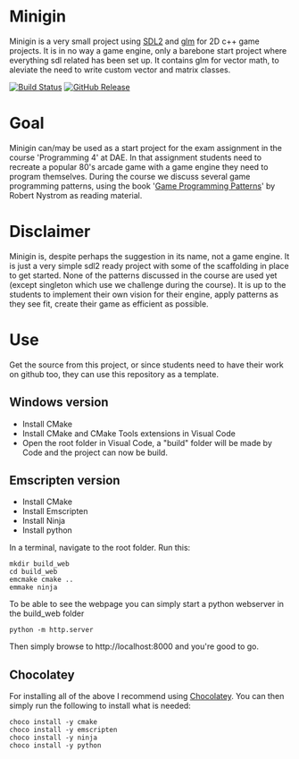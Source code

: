 # Minigin

Minigin is a very small project using [SDL2](https://www.libsdl.org/) and [glm](https://github.com/g-truc/glm) for 2D c++ game projects. It is in no way a game engine, only a barebone start project where everything sdl related has been set up. It contains glm for vector math, to aleviate the need to write custom vector and matrix classes.

[![Build Status](https://github.com/avadae/minigin/actions/workflows/msbuild.yml/badge.svg)](https://github.com/avadae/msbuild/actions)
[![GitHub Release](https://img.shields.io/github/v/release/avadae/minigin?logo=github&sort=semver)](https://github.com/avadae/minigin/releases/latest)

# Goal

Minigin can/may be used as a start project for the exam assignment in the course 'Programming 4' at DAE. In that assignment students need to recreate a popular 80's arcade game with a game engine they need to program themselves. During the course we discuss several game programming patterns, using the book '[Game Programming Patterns](https://gameprogrammingpatterns.com/)' by Robert Nystrom as reading material. 

# Disclaimer

Minigin is, despite perhaps the suggestion in its name, not a game engine. It is just a very simple sdl2 ready project with some of the scaffolding in place to get started. None of the patterns discussed in the course are used yet (except singleton which use we challenge during the course). It is up to the students to implement their own vision for their engine, apply patterns as they see fit, create their game as efficient as possible.

# Use

Get the source from this project, or since students need to have their work on github too, they can use this repository as a template.

## Windows version

- Install CMake 
- Install CMake and CMake Tools extensions in Visual Code
- Open the root folder in Visual Code, a "build" folder will be made by Code and the project can now be build.

## Emscripten version

- Install CMake 
- Install Emscripten
- Install Ninja
- Install python

In a terminal, navigate to the root folder. Run this: 

    mkdir build_web
    cd build_web
    emcmake cmake ..
    emmake ninja

To be able to see the webpage you can simply start a python webserver in the build_web folder

    python -m http.server

Then simply browse to http://localhost:8000 and you're good to go.

## Chocolatey

For installing all of the above I recommend using [Chocolatey](https://chocolatey.org/). You can then simply run the following to install what is needed:

    choco install -y cmake
    choco install -y emscripten
    choco install -y ninja
    choco install -y python
